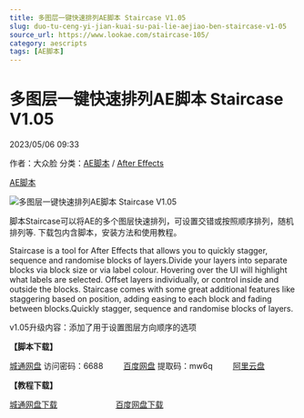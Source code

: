 ```yaml
---
title: 多图层一键快速排列AE脚本 Staircase V1.05
slug: duo-tu-ceng-yi-jian-kuai-su-pai-lie-aejiao-ben-staircase-v1-05
source_url: https://www.lookae.com/staircase-105/
category: aescripts
tags: [AE脚本]
---
```

# 多图层一键快速排列AE脚本 Staircase V1.05

2023/05/06 09:33

作者：大众脸
分类：[AE脚本](https://www.lookae.com/after-effects/aescripts/) / [After Effects](https://www.lookae.com/after-effects/)

[AE脚本](https://www.lookae.com/tag/ae%e8%84%9a%e6%9c%ac/)

![多图层一键快速排列AE脚本 Staircase V1.05](https://www.lookae.com/wp-content/uploads/2018/06/Staircase.jpg "多图层一键快速排列AE脚本 Staircase V1.05-LookAE.com")

[](https://cloud.video.taobao.com//play/u/705956171/p/1/e/6/t/1/50172702035.mp4?_=1")

脚本Staircase可以将AE的多个图层快速排列，可设置交错或按照顺序排列，随机排列等. 下载包内含脚本，安装方法和使用教程。

Staircase is a tool for After Effects that allows you to quickly stagger, sequence and randomise blocks of layers.Divide your layers into separate blocks via block size or via label colour. Hovering over the UI will highlight what labels are selected. Offset layers individually, or control inside and outside the blocks. Staircase comes with some great additional features like staggering based on position, adding easing to each block and fading between blocks.Quickly stagger, sequence and randomise blocks of layers.

v1.05升级内容：添加了用于设置图层方向顺序的选项

**【脚本下载】**

[城通网盘](https://url70.ctfile.com/f/2827370-851839569-bf354d?p=4431) 访问密码：6688         [百度网盘](https://pan.baidu.com/s/1bUaNGCDP96XcFFVQ1uw0ww?pwd=mw6q) 提取码：mw6q         [阿里云盘](https://www.aliyundrive.com/s/2eJomZ1wbVR)

**【教程下载】**

[城通网盘下载](https://lookae.ctfile.com/fs/680462-295272918)                          [百度网盘下载](https://pan.baidu.com/s/1dYankzcaUukmaDVdlJ5AHg)
